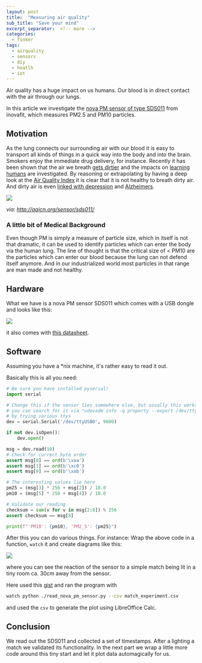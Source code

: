 ```yaml
---
layout: post
title:  "Measuring air quality"
sub_title: "Save your mind"
excerpt_separator:  <!-- more -->
categories:
  - Tinker
tags:
  - airquality
  - sensors
  - diy
  - heatlh
  - iot
---
```


Air quality has a huge impact on us humans. Our blood is in direct contact with the air through our lungs.

In this article we investigate the [nova PM sensor of type SDS011](http://aqicn.org/sensor/sds011/) from inovafit, which measures PM2.5 and PM10 particles.

<!-- more -->


## Motivation

As the lung connects our surrounding air with our blood it is easy to transport all kinds of things in a quick way into the body and into the brain. Smokers enjoy the immediate drug delivery, for instance.
Recently it has been shown that the air we breath [gets dirtier](https://www.nytimes.com/interactive/2019/10/24/climate/air-pollution-increase.html) and the impacts on [learning humans](https://www.edworkingpapers.com/ai20-188) are investigated. By reasoning or extrapolating by having a deep look at the [Air Quality Index](https://en.wikipedia.org/wiki/Air_quality_index) it is clear that it is not healthy to breath dirty air. And dirty air is even [linked with depression](https://www.theguardian.com/environment/2019/dec/18/depression-and-suicide-linked-to-air-pollution-in-new-global-study) and [Alzheimers](https://www.theguardian.com/environment/2016/sep/05/toxic-air-pollution-particles-found-in-human-brains-links-alzheimers).

![](https://rscircus.github.io/assets/img/20200131_AirQualityLevels.png)

_via: http://aqicn.org/sensor/sds011/_

### A little bit of Medical Background

Even though PM is simply a measure of particle size, which in itself is not that dramatic, it can be used to identify particles which can enter the body via the human lung. The line of thought is that the critical size of < PM10 are the particles which can enter our blood because the lung can not defend itself anymore. And in our industrialized world most particles in that range are man made and not healthy.

## Hardware

What we have is a nova PM sensor SDS011 which comes with a USB dongle and looks like this:

![](https://rscircus.github.io/assets/img/20200131_AirQualitySensor.jpeg)

it also comes with [this datasheet](http://www.inovafitness.com/software/SDS011%20laser%20PM2.5%20sensor%20specification-V1.3.pdf).

## Software

Assuming you have a *nix machine, it's rather easy to read it out.

Basically this is all you need:

```python
# Be sure you have installed pyserial!
import serial

# Change this if the sensor lies somewhere else, but usually this works.
# you can search for it via "udevadm info -q property --export /dev/ttyUSB0"
# by trying various ttys
dev = serial.Serial('/dev/ttyUSB0', 9600)

if not dev.isOpen():
    dev.open()

msg = dev.read(10)
# Check for correct byte order
assert msg[0] == ord(b'\xaa')
assert msg[1] == ord(b'\xc0')
assert msg[9] == ord(b'\xab')

# The interesting values lie here
pm25 = (msg[3] * 256 + msg[2]) / 10.0
pm10 = (msg[5] * 256 + msg[4]) / 10.0

# Validate our reading
checksum = sum(v for v in msg[2:8]) % 256
assert checksum == msg[8]

print(f"'PM10': {pm10}, 'PM2_5': {pm25}")
```

After this you can do various things. For instance: Wrap the above code in a function, `watch` it and create diagrams like this:

![](https://rscircus.github.io/assets/img/20200131_AirQualityReading.jpeg)

where you can see the reaction of the sensor to a simple match being lit in a tiny room ca. 30cm away from the sensor.

Here used this [gist](https://gist.github.com/marw/9bdd78b430c8ece8662ec403e04c75fe) and ran the program with

```bash
watch python ./read_nova_pm_sensor.py --csv match_experiment.csv
```

and used the `csv` to generate the plot using LibreOffice Calc.

## Conclusion

We read out the SDS011 and collected a set of timestamps. After a lighting a match we validated its functionality. In the next part we wrap a little more code around this tiny start and let it plot data automagically for us.
